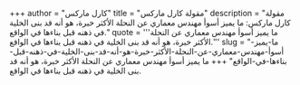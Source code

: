 +++
author = "كارل ماركس"
title = "مقولة كارل ماركس"
description = "مقولة كارل ماركس: ما يميز أسوأ مهندس معماري عن النحلة الأكثر خبرة، هو أنه قد بنى الخلية في ذهنه قبل بناءها في الواقع."
quote = '''ما يميز أسوأ مهندس معماري عن النحلة الأكثر خبرة، هو أنه قد بنى الخلية في ذهنه قبل بناءها في الواقع.''' 
slug = "ما-يميز-أسوأ-مهندس-معماري-عن-النحلة-الأكثر-خبرة-هو-أنه-قد-بنى-الخلية-في-ذهنه-قبل-بناءها-في-الواقع"
+++
ما يميز أسوأ مهندس معماري عن النحلة الأكثر خبرة، هو أنه قد بنى الخلية في ذهنه قبل بناءها في الواقع.
